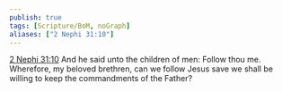 ```yaml
---
publish: true
tags: [Scripture/BoM, noGraph]
aliases: ["2 Nephi 31:10"]
---
```

[2 Nephi 31:10](https://churchofjesuschrist.org/study/scriptures/bofm/2-ne/31?lang=eng&id=p10#p10) And he said unto the children of men: Follow thou me. Wherefore, my beloved brethren, can we follow Jesus save we shall be willing to keep the commandments of the Father?
